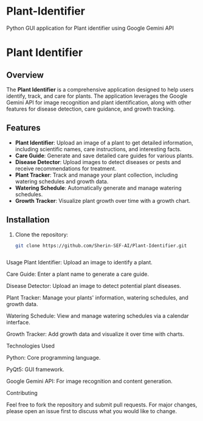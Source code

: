 # Plant-Identifier
Python GUI application for Plant identifier using Google Gemini API


# Plant Identifier

## Overview
The **Plant Identifier** is a comprehensive application designed to help users identify, track, and care for plants. The application leverages the Google Gemini API for image recognition and plant identification, along with other features for disease detection, care guidance, and growth tracking.

## Features
- **Plant Identifier**: Upload an image of a plant to get detailed information, including scientific names, care instructions, and interesting facts.
- **Care Guide**: Generate and save detailed care guides for various plants.
- **Disease Detector**: Upload images to detect diseases or pests and receive recommendations for treatment.
- **Plant Tracker**: Track and manage your plant collection, including watering schedules and growth data.
- **Watering Schedule**: Automatically generate and manage watering schedules.
- **Growth Tracker**: Visualize plant growth over time with a growth chart.

## Installation
1. Clone the repository:
   ```bash
   git clone https://github.com/Sherin-SEF-AI/Plant-Identifier.git



Usage
Plant Identifier: Upload an image to identify a plant.

Care Guide: Enter a plant name to generate a care guide.

Disease Detector: Upload an image to detect potential plant diseases.

Plant Tracker: Manage your plants' information, watering schedules, and growth data.

Watering Schedule: View and manage watering schedules via a calendar interface.

Growth Tracker: Add growth data and visualize it over time with charts.

Technologies Used

Python: Core programming language.

PyQt5: GUI framework.

Google Gemini API: For image recognition and content generation.

Contributing

Feel free to fork the repository and submit pull requests. For major changes, please open an issue first to discuss what you would like to change.
